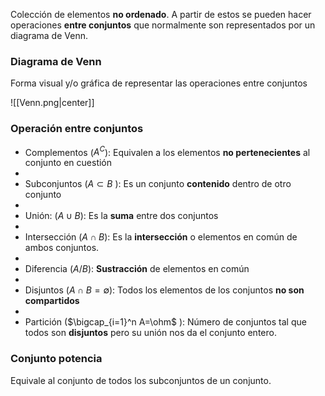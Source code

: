 
Colección de elementos **no ordenado**. A partir de estos se pueden hacer operaciones **entre conjuntos** que normalmente son representados por un diagrama de Venn. 

### Diagrama de Venn 

Forma visual y/o gráfica de representar las operaciones entre conjuntos 

![[Venn.png|center]]

### Operación entre conjuntos 

- Complementos ($A^C$): Equivalen a los elementos **no pertenecientes** al conjunto en cuestión
- 
- Subconjuntos ($A\subset B$ ): Es un conjunto **contenido** dentro de otro conjunto 
- 
- Unión: ($A\cup B$): Es la **suma** entre dos conjuntos
- 
- Intersección ($A\cap B$): Es la **intersección** o elementos en común de ambos conjuntos. 
- 
- Diferencia ($A/B$): **Sustracción** de elementos en común 
- 
- Disjuntos ($A\cap B=\emptyset$): Todos los elementos de los conjuntos **no son compartidos**
- 
- Partición ($\bigcap_{i=1}^n A=\ohm$ ): Número de conjuntos tal que todos son **disjuntos** pero su unión nos da el conjunto entero.


### Conjunto potencia 

Equivale al conjunto de todos los subconjuntos de un conjunto.
